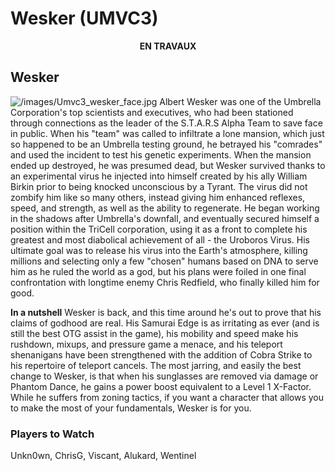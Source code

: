 # Wesker (UMVC3)

<center>

**EN TRAVAUX**

</center>

## Wesker

![](/images/Umvc3_wesker_face.jpg‎ "/images/Umvc3_wesker_face.jpg‎")
Albert Wesker was one of the Umbrella Corporation's top scientists and
executives, who had been stationed through connections as the leader of
the S.T.A.R.S Alpha Team to save face in public. When his "team" was
called to infiltrate a lone mansion, which just so happened to be an
Umbrella testing ground, he betrayed his "comrades" and used the
incident to test his genetic experiments. When the mansion ended up
destroyed, he was presumed dead, but Wesker survived thanks to an
experimental virus he injected into himself created by his ally William
Birkin prior to being knocked unconscious by a Tyrant. The virus did not
zombify him like so many others, instead giving him enhanced reflexes,
speed, and strength, as well as the ability to regenerate. He began
working in the shadows after Umbrella's downfall, and eventually secured
himself a position within the TriCell corporation, using it as a front
to complete his greatest and most diabolical achievement of all - the
Uroboros Virus. His ultimate goal was to release his virus into the
Earth's atmosphere, killing millions and selecting only a few "chosen"
humans based on DNA to serve him as he ruled the world as a god, but his
plans were foiled in one final confrontation with longtime enemy Chris
Redfield, who finally killed him for good.

**In a nutshell** Wesker is back, and this time around he's out to prove
that his claims of godhood are real. His Samurai Edge is as irritating
as ever (and is still the best OTG assist in the game), his mobility and
speed make his rushdown, mixups, and pressure game a menace, and his
teleport shenanigans have been strengthened with the addition of Cobra
Strike to his repertoire of teleport cancels. The most jarring, and
easily the best change to Wesker, is that when his sunglasses are
removed via damage or Phantom Dance, he gains a power boost equivalent
to a Level 1 X-Factor. While he suffers from zoning tactics, if you want
a character that allows you to make the most of your fundamentals,
Wesker is for you.

### Players to Watch

Unkn0wn, ChrisG, Viscant, Alukard, Wentinel

